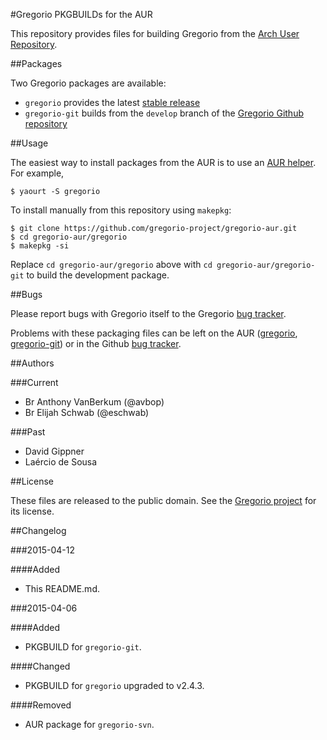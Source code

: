 #Gregorio PKGBUILDs for the AUR

This repository provides files for building Gregorio from the [Arch User Repository](https://aur.archlinux.org).

##Packages

Two Gregorio packages are available:

- `gregorio` provides the latest [stable release](https://github.com/gregorio-project/gregorio/releases)
- `gregorio-git` builds from the `develop` branch of the [Gregorio Github repository](https://github.com/gregorio-project/gregorio)

##Usage

The easiest way to install packages from the AUR is to use an [AUR helper](https://wiki.archlinux.org/index.php/AUR_helpers). For example,

    $ yaourt -S gregorio

To install manually from this repository using `makepkg`:

    $ git clone https://github.com/gregorio-project/gregorio-aur.git
    $ cd gregorio-aur/gregorio
    $ makepkg -si

Replace `cd gregorio-aur/gregorio` above with `cd gregorio-aur/gregorio-git` to build the development package.

##Bugs

Please report bugs with Gregorio itself to the Gregorio [bug tracker](https://github.com/gregorio-project/gregorio/issues).

Problems with these packaging files can be left on the AUR ([gregorio](https://aur.archlinux.org/packages/gregorio/), [gregorio-git](https://aur.archlinux.org/packages/gregorio-git/)) or in the Github [bug tracker](https://github.com/gregorio-project/gregorio-aur/issues).

##Authors

###Current
- Br Anthony VanBerkum (@avbop)
- Br Elijah Schwab (@eschwab)

###Past
- David Gippner
- Laércio de Sousa

##License

These files are released to the public domain. See the [Gregorio project](https://github.com/gregorio-project/gregorio/tree/master#license) for its license.

##Changelog

###2015-04-12

####Added
- This README.md.

###2015-04-06

####Added
- PKGBUILD for `gregorio-git`.

####Changed
- PKGBUILD for `gregorio` upgraded to v2.4.3.

####Removed
- AUR package for `gregorio-svn`.
